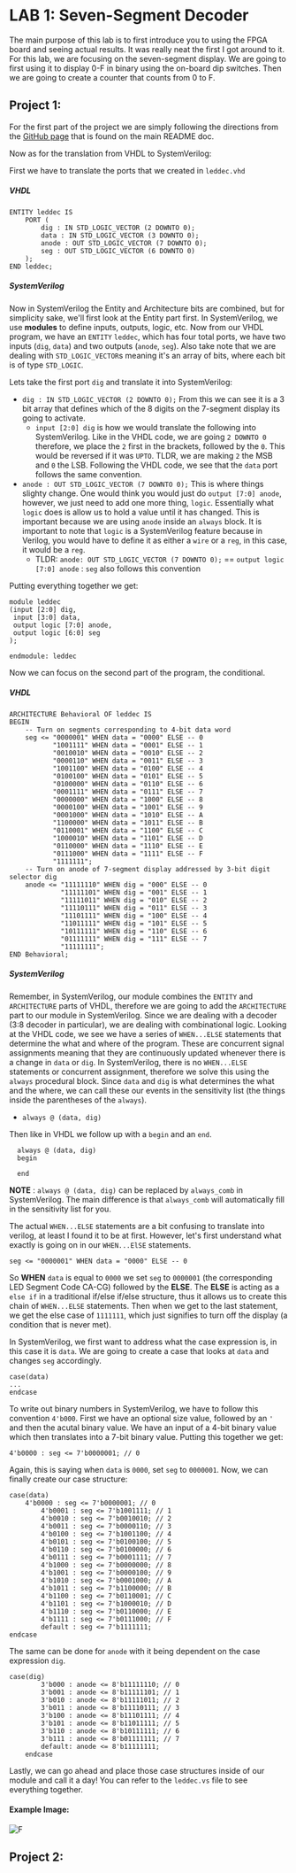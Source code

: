 # LAB 1: Seven-Segment Decoder

The main purpose of this lab is to first introduce you to using the FPGA board and seeing actual results. It was really neat the first I got around to it. For this lab, we are focusing on the
seven-segment display. We are going to first using it to display 0-F in binary using the on-board dip switches. Then we are going to create a counter that counts from 0 to F.

## Project 1:
For the first part of the project we are simply following the directions from the [GitHub page](https://github.com/byett/dsd/tree/CPE487-Fall2024/Nexys-A7/Lab-1) that is found on the main README doc. 

Now as for the translation from VHDL to SystemVerilog: 

First we have to translate the ports that we created in `leddec.vhd`

##### VHDL
```
ENTITY leddec IS
	PORT (
		dig : IN STD_LOGIC_VECTOR (2 DOWNTO 0);
		data : IN STD_LOGIC_VECTOR (3 DOWNTO 0);
		anode : OUT STD_LOGIC_VECTOR (7 DOWNTO 0);
		seg : OUT STD_LOGIC_VECTOR (6 DOWNTO 0)
	);
END leddec;
```
##### SystemVerilog
Now in SystemVerilog the Entity and Architecture bits are combined, but for simplicity sake, we'll first look at the Entity part first. In SystemVerilog, we use **modules** to define
inputs, outputs, logic, etc. Now from our VHDL program, we have an `ENTITY` `leddec`, which has four total ports, we have two inputs (`dig`, `data`) and two outputs (`anode`, `seg`). Also take note that we are dealing with 
`STD_LOGIC_VECTOR`s meaning it's an array of bits, where each bit is of type `STD_LOGIC`. 

  Lets take the first port `dig` and translate it into SystemVerilog: 
  - `dig : IN STD_LOGIC_VECTOR (2 DOWNTO 0);` From this we can see it is a 3 bit array that defines which of the 8 digits on the 7-segment display its going to activate.
	- `input [2:0] dig` is how we would translate the following into SystemVerilog. Like in the VHDL code, we are going `2 DOWNTO 0` therefore, we place the `2` first in the brackets, followed by the `0`. This would be reversed if it was `UPTO`. TLDR, we are making `2` the MSB and `0` the LSB. Following the VHDL code, we see that the `data` port follows the same convention.
  - `anode : OUT STD_LOGIC_VECTOR (7 DOWNTO 0);` This is where things slighty change. One would think you would just do `output [7:0] anode`, however, we just need to add one more thing, `logic`. Essentially what `logic` does is allow us to hold a value until it has changed. This is important because we are using `anode` inside an `always` block. It is important to note that `logic` is a SystemVerilog feature because in Verilog, you would have to define it as either a `wire` or a `reg`, in this case, it would be a `reg`.
	- TLDR: `anode: OUT STD_LOGIC_VECTOR (7 DOWNTO 0);` == `output logic [7:0] anode` : `seg` also follows this convention

Putting everything together we get:
```
module leddec
(input [2:0] dig,
 input [3:0] data,
 output logic [7:0] anode,
 output logic [6:0] seg
);

endmodule: leddec
```

Now we can focus on the second part of the program, the conditional. 
##### VHDL
```
ARCHITECTURE Behavioral OF leddec IS
BEGIN
	-- Turn on segments corresponding to 4-bit data word
	seg <= "0000001" WHEN data = "0000" ELSE -- 0
	       "1001111" WHEN data = "0001" ELSE -- 1
	       "0010010" WHEN data = "0010" ELSE -- 2
	       "0000110" WHEN data = "0011" ELSE -- 3
	       "1001100" WHEN data = "0100" ELSE -- 4
	       "0100100" WHEN data = "0101" ELSE -- 5
	       "0100000" WHEN data = "0110" ELSE -- 6
	       "0001111" WHEN data = "0111" ELSE -- 7
	       "0000000" WHEN data = "1000" ELSE -- 8
	       "0000100" WHEN data = "1001" ELSE -- 9
	       "0001000" WHEN data = "1010" ELSE -- A
	       "1100000" WHEN data = "1011" ELSE -- B
	       "0110001" WHEN data = "1100" ELSE -- C
	       "1000010" WHEN data = "1101" ELSE -- D
	       "0110000" WHEN data = "1110" ELSE -- E
	       "0111000" WHEN data = "1111" ELSE -- F
	       "1111111";
	-- Turn on anode of 7-segment display addressed by 3-bit digit selector dig
	anode <= "11111110" WHEN dig = "000" ELSE -- 0
	         "11111101" WHEN dig = "001" ELSE -- 1
	         "11111011" WHEN dig = "010" ELSE -- 2
	         "11110111" WHEN dig = "011" ELSE -- 3
	         "11101111" WHEN dig = "100" ELSE -- 4
	         "11011111" WHEN dig = "101" ELSE -- 5
	         "10111111" WHEN dig = "110" ELSE -- 6
	         "01111111" WHEN dig = "111" ELSE -- 7
	         "11111111";
END Behavioral;
```

##### SystemVerilog
Remember, in SystemVerilog, our module combines the `ENTITY` and `ARCHITECTURE` parts of VHDL, therefore we are going to add the `ARCHITECTURE` part to our module in SystemVerilog. Since we are dealing with a decoder (3:8 decoder in particular), we are dealing with combinational logic. Looking at the VHDL code, we see we have a series of `WHEN...ELSE` statements that determine the what and where of the program. These are concurrent signal assignments meaning that they are continuously updated whenever there is a change in `data` or `dig`. In SystemVerilog, there is no `WHEN...ELSE` statements or concurrent assignment, therefore we solve this using the `always` procedural block. Since `data` and `dig` is what determines the what and the where, we can call these our events in the sensitivity list (the things inside the parentheses of the `always`). 

- `always @ (data, dig)`

Then like in VHDL we follow up with a `begin` and an `end`.

```
  always @ (data, dig)
  begin
  
  end
```
**NOTE** : `always @ (data, dig)` can be replaced by `always_comb` in SystemVerilog. The main difference is that `always_comb` will automatically fill in the sensitivity list for you. 

The actual `WHEN...ELSE` statements are a bit confusing to translate into verilog, at least I found it to be at first. However, let's first understand what exactly is going on in our `WHEN...ElSE` statements. 
```
seg <= "0000001" WHEN data = "0000" ELSE -- 0
```
So **WHEN** `data` is equal to `0000` we set `seg` to `0000001` (the corresponding LED Segment Code CA-CG) followed by the **ELSE**. The **ELSE** is acting as a `else if` in a traditional if/else if/else structure, thus it allows us to create this chain of `WHEN...ELSE` statements. Then when we get to the last statement, we get the else case of `1111111`, which just signifies to turn off the display (a condition that is never met). 

In SystemVerilog, we first want to address what the case expression is, in this case it is `data`. We are going to create a case that looks at `data` and changes `seg` accordingly. 
```
case(data)
...
endcase
```
To write out binary numbers in SystemVerilog, we have to follow this convention `4'b000`. First we have an optional size value, followed by an `'` and then the acutal binary value. We have an input of a 4-bit binary value which then translates into a 7-bit binary value. Putting this together we get:
```
4'b0000 : seg <= 7'b0000001; // 0
```
Again, this is saying when `data` is `0000`, set `seg` to `0000001`. Now, we can finally create our case structure:
```
case(data)
	4'b0000 : seg <= 7'b0000001; // 0
        4'b0001 : seg <= 7'b1001111; // 1
        4'b0010 : seg <= 7'b0010010; // 2
        4'b0011 : seg <= 7'b0000110; // 3
        4'b0100 : seg <= 7'b1001100; // 4
        4'b0101 : seg <= 7'b0100100; // 5
        4'b0110 : seg <= 7'b0100000; // 6
        4'b0111 : seg <= 7'b0001111; // 7
        4'b1000 : seg <= 7'b0000000; // 8
        4'b1001 : seg <= 7'b0000100; // 9
        4'b1010 : seg <= 7'b0001000; // A
        4'b1011 : seg <= 7'b1100000; // B
        4'b1100 : seg <= 7'b0110001; // C
        4'b1101 : seg <= 7'b1000010; // D
        4'b1110 : seg <= 7'b0110000; // E
        4'b1111 : seg <= 7'b0111000; // F
        default : seg <= 7'b1111111;
endcase 
```
The same can be done for `anode` with it being dependent on the case expression `dig`. 

```
case(dig)
        3'b000 : anode <= 8'b11111110; // 0
        3'b001 : anode <= 8'b11111101; // 1
        3'b010 : anode <= 8'b11111011; // 2
        3'b011 : anode <= 8'b11110111; // 3
        3'b100 : anode <= 8'b11101111; // 4
        3'b101 : anode <= 8'b11011111; // 5
        3'b110 : anode <= 8'b10111111; // 6
        3'b111 : anode <= 8'b01111111; // 7
        default: anode <= 8'b11111111;
    endcase
```
Lastly, we can go ahead and place those case structures inside of our module and call it a day! You can refer to the `leddec.vs` file to see everything together. 

#### Example Image:
![F](FPGA-labs-NEXYS-A7/assets/lab1/F.png)

## Project 2: 
